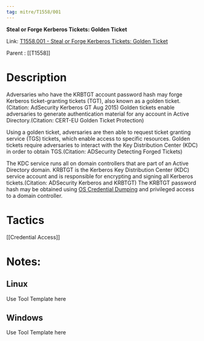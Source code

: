 ```yaml
---
tag: mitre/T1558/001
---
```


**Steal or Forge Kerberos Tickets: Golden Ticket**

Link: [T1558.001 - Steal or Forge Kerberos Tickets: Golden Ticket](https://attack.mitre.org/techniques/T1558/001)

Parent : [[T1558]]


# Description

Adversaries who have the KRBTGT account password hash may forge Kerberos ticket-granting tickets (TGT), also known as a golden ticket.(Citation: AdSecurity Kerberos GT Aug 2015) Golden tickets enable adversaries to generate authentication material for any account in Active Directory.(Citation: CERT-EU Golden Ticket Protection) 

Using a golden ticket, adversaries are then able to request ticket granting service (TGS) tickets, which enable access to specific resources. Golden tickets require adversaries to interact with the Key Distribution Center (KDC) in order to obtain TGS.(Citation: ADSecurity Detecting Forged Tickets)

The KDC service runs all on domain controllers that are part of an Active Directory domain. KRBTGT is the Kerberos Key Distribution Center (KDC) service account and is responsible for encrypting and signing all Kerberos tickets.(Citation: ADSecurity Kerberos and KRBTGT) The KRBTGT password hash may be obtained using [OS Credential Dumping](https://attack.mitre.org/techniques/T1003) and privileged access to a domain controller.

# Tactics


[[Credential Access]]


# Notes:

## Linux

Use Tool Template here

## Windows

Use Tool Template here